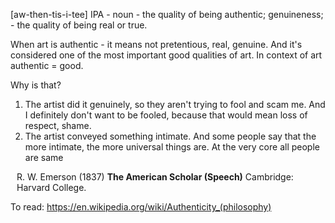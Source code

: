 \[aw-then-tis-i-tee] IPA - noun
\- the quality of being authentic; genuineness;
\- the quality of being real or true.

When art is authentic - it means not pretentious, real, genuine. And it's considered one of the most important good qualities of art. In context of art authentic = good. 

Why is that?

1) The artist did it genuinely, so they aren't trying to fool and scam me. And I definitely don't want to be fooled, because that would mean loss of respect, shame.
2) The artist conveyed something intimate. And some people say that the more intimate, the more universal things are. At the very core all people are same
<p style="font-size: 14px; margin-left: 2%;">R. W. Emerson (1837) <b>The American Scholar (Speech)</b> Cambridge: Harvard College.</p>

To read:
https://en.wikipedia.org/wiki/Authenticity_(philosophy)

